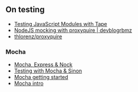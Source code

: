 
## On testing

* [Testing JavaScript Modules with Tape](http://ponyfoo.com/articles/testing-javascript-modules-with-tape)
* [NodeJS mocking with proxyquire | devblogrbmz](http://www.devblogrbmz.com/nodejs-mocking-with-proxyquire/)
* [thlorenz/proxyquire](https://github.com/thlorenz/proxyquire)


### Mocha
* [Mocha, Express & Nock](http://www.mikeball.us/blog/testing-node-with-mocha-expect-and-nock/)
* [Testing with Mocha & Sinon](https://nicolas.perriault.net/code/2013/testing-frontend-javascript-code-using-mocha-chai-and-sinon/)
* [Mocha getting started](http://ricostacruz.com/til/get-started-with-mocha.html)
* [Mocha intro](https://semaphoreci.com/community/tutorials/getting-started-with-node-js-and-mocha)


<!--stackedit_data:
eyJoaXN0b3J5IjpbNjU4NzkzMDEyXX0=
-->